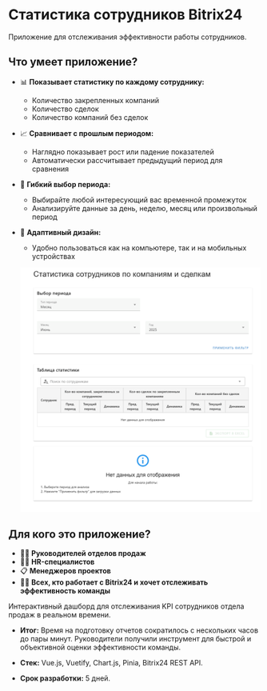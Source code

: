 # Статистика сотрудников Bitrix24

Приложение для отслеживания эффективности работы сотрудников.

## Что умеет приложение?

- 📊 **Показывает статистику по каждому сотруднику:**
  - Количество закрепленных компаний
  - Количество сделок
  - Количество компаний без сделок

- 📈 **Сравнивает с прошлым периодом:**
  - Наглядно показывает рост или падение показателей
  - Автоматически рассчитывает предыдущий период для сравнения

- 📅 **Гибкий выбор периода:**
  - Выбирайте любой интересующий вас временной промежуток
  - Анализируйте данные за день, неделю, месяц или произвольный период

- 📱 **Адаптивный дизайн:**
  - Удобно пользоваться как на компьютере, так и на мобильных устройствах

  ![Демонстрация работы приложения](demonstration.gif)

## Для кого это приложение?

- 👨‍💼 **Руководителей отделов продаж**
- 👩‍💼 **HR-специалистов**
- 📋 **Менеджеров проектов**
- 🧑‍💻 **Всех, кто работает с Bitrix24 и хочет отслеживать эффективность команды**

Интерактивный дашборд для отслеживания KPI сотрудников отдела продаж в реальном времени.

- **Итог:** Время на подготовку отчетов сократилось с нескольких часов до пары минут. Руководители получили инструмент для быстрой и объективной оценки эффективности команды.

- **Стек:** Vue.js, Vuetify, Chart.js, Pinia, Bitrix24 REST API.
- **Срок разработки:** 5 дней.
